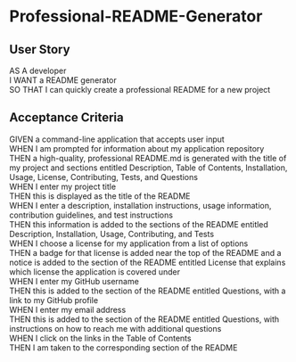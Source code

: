 # Professional-README-Generator

## User Story
AS A developer\
I WANT a README generator\
SO THAT I can quickly create a professional README for a new project

## Acceptance Criteria
GIVEN a command-line application that accepts user input\
WHEN I am prompted for information about my application repository\
THEN a high-quality, professional README.md is generated with the title of my project and sections entitled Description, Table of Contents, Installation, Usage, License, Contributing, Tests, and Questions\
WHEN I enter my project title\
THEN this is displayed as the title of the README\
WHEN I enter a description, installation instructions, usage information, contribution guidelines, and test instructions\
THEN this information is added to the sections of the README entitled Description, Installation, Usage, Contributing, and Tests\
WHEN I choose a license for my application from a list of options\
THEN a badge for that license is added near the top of the README and a notice is added to the section of the README entitled License that explains which license the application is covered under\
WHEN I enter my GitHub username\
THEN this is added to the section of the README entitled Questions, with a link to my GitHub profile\
WHEN I enter my email address\
THEN this is added to the section of the README entitled Questions, with instructions on how to reach me with additional questions\
WHEN I click on the links in the Table of Contents\
THEN I am taken to the corresponding section of the README